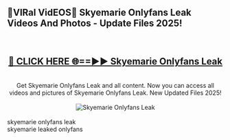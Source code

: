 <h2>🔴VIRal VidEOS🔴 Skyemarie Onlyfans Leak Videos And Photos - Update Files 2025!</h2>
<br>
<div align="center">
<h2><a href="https://virallinks.top/odZfE0" rel="nofollow">🔴 CLICK HERE 🌐==►► Skyemarie Onlyfans Leak</a></h2>
<br>
Get Skyemarie Onlyfans Leak and all content. Now you can access all videos and pictures of Skyemarie Onlyfans Leak. New Updated Files 2025!
<br>
<br>
<a href="https://virallinks.top/odZfE0" rel="nofollow" data-target="animated-image.originalLink"><img src="https://i.imgur.com/dJHk4Zq.gif)" alt="Skyemarie Onlyfans Leak" style="max-width: 100%; display: inline-block;" data-target="animated-image.originalImage"></a>
</div>
<br>
skyemarie onlyfans leak<br>
skyemarie leaked onlyfans